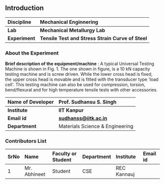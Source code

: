 ## Introduction


<b>Discipline | <b> Mechanical Enginnering
:--|:--|
<b> Lab | <b> Mechanical Metallurgy Lab
<b> Experiment|     <b> Tensile Test and Stress Strain Curve of Steel

### About the Experiment 

<b> Brief description of the equipment/machine</b> : A typical Universal Testing Machine is shown in Fig. 1. The one shown in figure, is a 10 kN capacity testing machine and is screw driven. While the lower cross head is fixed, the upper cross head is movable and is fitted with the transducer type 'load cell'. This testing machine can also be used for compression, torsion, bend/flexural and for high temperature tensile tests with other accessories.

<b>Name of Developer | <b> Prof. Sudhansu S. Singh 
:--|:--|
<b> Institute | <b>IIT Kanpur
<b> Email id|     <b>sudhanss@iitk.ac.in
<b> Department | Materials Science & Engineering

### Contributors List

SrNo | Name | Faculty or Student | Department| Institute | Email id
:--|:--|:--|:--|:--|:--|
1 |Mr. Abhineet | Student | CSE | REC Kannauj | 


